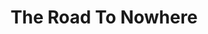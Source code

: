 ---
layout: product
product_id: 1419072340030
id: 1419072340030
title: The Road To Nowhere
body_html: >-
  <p>Taken in Golden Ears, BC during January of 2016.</p>

  <p>This was one of the first photos of mine that ended up having really great engagement online. I remember this day very vividly. It was a cold rainy day, and after a short hike through the woods we were on the road going home and the windshield wipers stopped working. We had to drive while looking out of our windows to the nearest town and get a hand.</p>

  <p> </p>
vendor: Connell McCarthy
product_type: Posters, Prints, & Visual Artwork
created_at: 2018-08-22T19:58:02-04:00
handle: the-road-to-nowhere
updated_at: 2022-06-27T13:51:59-04:00
published_at: 2018-08-22T19:38:24-04:00
template_suffix: ""
status: active
published_scope: global
tags: Batch 01, forest, Print, rain, road, Trees
admin_graphql_api_id: gid://shopify/Product/1419072340030
variants:
  - id: 39577245581374
    product_id: 1419072340030
    title: 8x10” / Full Colour
    price: "35.00"
    sku: CM-PP-B1-17-XXS-FC
    position: 1
    inventory_policy: continue
    compare_at_price: null
    fulfillment_service: manual
    inventory_management: shopify
    option1: 8x10”
    option2: Full Colour
    option3: null
    created_at: 2021-09-01T15:34:22-04:00
    updated_at: 2022-02-07T16:21:10-05:00
    taxable: true
    barcode: ""
    grams: 208
    image_id: 6301702225982
    weight: 0.208
    weight_unit: kg
    inventory_item_id: 41671686225982
    inventory_quantity: 100
    old_inventory_quantity: 100
    requires_shipping: true
    admin_graphql_api_id: gid://shopify/ProductVariant/39577245581374
  - id: 39577245614142
    product_id: 1419072340030
    title: 8x10” / Black & White
    price: "35.00"
    sku: CM-PP-B1-17-XXS-BW
    position: 2
    inventory_policy: continue
    compare_at_price: null
    fulfillment_service: manual
    inventory_management: shopify
    option1: 8x10”
    option2: Black & White
    option3: null
    created_at: 2021-09-01T15:34:22-04:00
    updated_at: 2022-02-07T16:21:11-05:00
    taxable: true
    barcode: ""
    grams: 208
    image_id: 6301702160446
    weight: 0.208
    weight_unit: kg
    inventory_item_id: 41671686258750
    inventory_quantity: 100
    old_inventory_quantity: 100
    requires_shipping: true
    admin_graphql_api_id: gid://shopify/ProductVariant/39577245614142
  - id: 39577245646910
    product_id: 1419072340030
    title: 8.5x11” / Full Colour
    price: "35.00"
    sku: CM-PP-B1-17-XS-FC
    position: 3
    inventory_policy: continue
    compare_at_price: null
    fulfillment_service: manual
    inventory_management: shopify
    option1: 8.5x11”
    option2: Full Colour
    option3: null
    created_at: 2021-09-01T15:34:22-04:00
    updated_at: 2022-02-07T16:21:11-05:00
    taxable: true
    barcode: ""
    grams: 208
    image_id: 6301702225982
    weight: 0.208
    weight_unit: kg
    inventory_item_id: 41671686291518
    inventory_quantity: 100
    old_inventory_quantity: 100
    requires_shipping: true
    admin_graphql_api_id: gid://shopify/ProductVariant/39577245646910
  - id: 39577245679678
    product_id: 1419072340030
    title: 8.5x11” / Black & White
    price: "35.00"
    sku: CM-PP-B1-17-XS-BW
    position: 4
    inventory_policy: continue
    compare_at_price: null
    fulfillment_service: manual
    inventory_management: shopify
    option1: 8.5x11”
    option2: Black & White
    option3: null
    created_at: 2021-09-01T15:34:22-04:00
    updated_at: 2022-02-07T16:21:10-05:00
    taxable: true
    barcode: ""
    grams: 208
    image_id: 6301702160446
    weight: 0.208
    weight_unit: kg
    inventory_item_id: 41671686324286
    inventory_quantity: 100
    old_inventory_quantity: 100
    requires_shipping: true
    admin_graphql_api_id: gid://shopify/ProductVariant/39577245679678
  - id: 39577245712446
    product_id: 1419072340030
    title: 13x19” / Full Colour
    price: "40.00"
    sku: CM-PP-B1-17-S-FC
    position: 5
    inventory_policy: continue
    compare_at_price: null
    fulfillment_service: manual
    inventory_management: shopify
    option1: 13x19”
    option2: Full Colour
    option3: null
    created_at: 2021-09-01T15:34:22-04:00
    updated_at: 2022-02-07T16:21:15-05:00
    taxable: true
    barcode: ""
    grams: 208
    image_id: 6301702225982
    weight: 0.208
    weight_unit: kg
    inventory_item_id: 41671686357054
    inventory_quantity: 100
    old_inventory_quantity: 100
    requires_shipping: true
    admin_graphql_api_id: gid://shopify/ProductVariant/39577245712446
  - id: 39577245745214
    product_id: 1419072340030
    title: 13x19” / Black & White
    price: "40.00"
    sku: CM-PP-B1-17-S-BW
    position: 6
    inventory_policy: continue
    compare_at_price: null
    fulfillment_service: manual
    inventory_management: shopify
    option1: 13x19”
    option2: Black & White
    option3: null
    created_at: 2021-09-01T15:34:22-04:00
    updated_at: 2022-02-07T16:21:16-05:00
    taxable: true
    barcode: ""
    grams: 208
    image_id: 6301702160446
    weight: 0.208
    weight_unit: kg
    inventory_item_id: 41671686389822
    inventory_quantity: 100
    old_inventory_quantity: 100
    requires_shipping: true
    admin_graphql_api_id: gid://shopify/ProductVariant/39577245745214
  - id: 39577245777982
    product_id: 1419072340030
    title: 16x20” / Full Colour
    price: "50.00"
    sku: CM-PP-B1-17-M-FC
    position: 7
    inventory_policy: continue
    compare_at_price: null
    fulfillment_service: manual
    inventory_management: shopify
    option1: 16x20”
    option2: Full Colour
    option3: null
    created_at: 2021-09-01T15:34:22-04:00
    updated_at: 2022-02-07T16:21:15-05:00
    taxable: true
    barcode: ""
    grams: 208
    image_id: 6301702225982
    weight: 0.208
    weight_unit: kg
    inventory_item_id: 41671686422590
    inventory_quantity: 100
    old_inventory_quantity: 100
    requires_shipping: true
    admin_graphql_api_id: gid://shopify/ProductVariant/39577245777982
  - id: 39577245810750
    product_id: 1419072340030
    title: 16x20” / Black & White
    price: "50.00"
    sku: CM-PP-B1-17-M-BW
    position: 8
    inventory_policy: continue
    compare_at_price: null
    fulfillment_service: manual
    inventory_management: shopify
    option1: 16x20”
    option2: Black & White
    option3: null
    created_at: 2021-09-01T15:34:22-04:00
    updated_at: 2022-02-07T16:21:15-05:00
    taxable: true
    barcode: ""
    grams: 208
    image_id: 6301702160446
    weight: 0.208
    weight_unit: kg
    inventory_item_id: 41671686455358
    inventory_quantity: 100
    old_inventory_quantity: 100
    requires_shipping: true
    admin_graphql_api_id: gid://shopify/ProductVariant/39577245810750
  - id: 39577245843518
    product_id: 1419072340030
    title: 20x24” / Full Colour
    price: "60.00"
    sku: CM-PP-B1-17-L-FC
    position: 9
    inventory_policy: continue
    compare_at_price: null
    fulfillment_service: manual
    inventory_management: shopify
    option1: 20x24”
    option2: Full Colour
    option3: null
    created_at: 2021-09-01T15:34:22-04:00
    updated_at: 2022-02-07T16:21:15-05:00
    taxable: true
    barcode: ""
    grams: 208
    image_id: 6301702225982
    weight: 0.208
    weight_unit: kg
    inventory_item_id: 41671686488126
    inventory_quantity: 100
    old_inventory_quantity: 100
    requires_shipping: true
    admin_graphql_api_id: gid://shopify/ProductVariant/39577245843518
  - id: 39577245876286
    product_id: 1419072340030
    title: 20x24” / Black & White
    price: "60.00"
    sku: CM-PP-B1-17-L-BW
    position: 10
    inventory_policy: continue
    compare_at_price: null
    fulfillment_service: manual
    inventory_management: shopify
    option1: 20x24”
    option2: Black & White
    option3: null
    created_at: 2021-09-01T15:34:22-04:00
    updated_at: 2022-02-07T16:21:20-05:00
    taxable: true
    barcode: ""
    grams: 208
    image_id: 6301702160446
    weight: 0.208
    weight_unit: kg
    inventory_item_id: 41671686520894
    inventory_quantity: 100
    old_inventory_quantity: 100
    requires_shipping: true
    admin_graphql_api_id: gid://shopify/ProductVariant/39577245876286
  - id: 39577245909054
    product_id: 1419072340030
    title: 20x30” / Full Colour
    price: "70.00"
    sku: CM-PP-B1-17-XL-FC
    position: 11
    inventory_policy: continue
    compare_at_price: null
    fulfillment_service: manual
    inventory_management: shopify
    option1: 20x30”
    option2: Full Colour
    option3: null
    created_at: 2021-09-01T15:34:22-04:00
    updated_at: 2022-02-07T16:21:20-05:00
    taxable: true
    barcode: ""
    grams: 208
    image_id: 6301702225982
    weight: 0.208
    weight_unit: kg
    inventory_item_id: 41671686553662
    inventory_quantity: 100
    old_inventory_quantity: 100
    requires_shipping: true
    admin_graphql_api_id: gid://shopify/ProductVariant/39577245909054
  - id: 39577245941822
    product_id: 1419072340030
    title: 20x30” / Black & White
    price: "70.00"
    sku: CM-PP-B1-17-XL-BW
    position: 12
    inventory_policy: continue
    compare_at_price: null
    fulfillment_service: manual
    inventory_management: shopify
    option1: 20x30”
    option2: Black & White
    option3: null
    created_at: 2021-09-01T15:34:22-04:00
    updated_at: 2022-02-07T16:21:20-05:00
    taxable: true
    barcode: ""
    grams: 208
    image_id: 6301702160446
    weight: 0.208
    weight_unit: kg
    inventory_item_id: 41671686586430
    inventory_quantity: 100
    old_inventory_quantity: 100
    requires_shipping: true
    admin_graphql_api_id: gid://shopify/ProductVariant/39577245941822
  - id: 39577245974590
    product_id: 1419072340030
    title: 24x36” / Full Colour
    price: "90.00"
    sku: CM-PP-B1-17-XXL-FC
    position: 13
    inventory_policy: continue
    compare_at_price: null
    fulfillment_service: manual
    inventory_management: shopify
    option1: 24x36”
    option2: Full Colour
    option3: null
    created_at: 2021-09-01T15:34:22-04:00
    updated_at: 2022-02-07T16:21:20-05:00
    taxable: true
    barcode: ""
    grams: 208
    image_id: 6301702225982
    weight: 0.208
    weight_unit: kg
    inventory_item_id: 41671686619198
    inventory_quantity: 100
    old_inventory_quantity: 100
    requires_shipping: true
    admin_graphql_api_id: gid://shopify/ProductVariant/39577245974590
  - id: 39577246007358
    product_id: 1419072340030
    title: 24x36” / Black & White
    price: "90.00"
    sku: CM-PP-B1-17-XXL-BW
    position: 14
    inventory_policy: continue
    compare_at_price: null
    fulfillment_service: manual
    inventory_management: shopify
    option1: 24x36”
    option2: Black & White
    option3: null
    created_at: 2021-09-01T15:34:22-04:00
    updated_at: 2022-02-07T16:21:20-05:00
    taxable: true
    barcode: ""
    grams: 208
    image_id: 6301702160446
    weight: 0.208
    weight_unit: kg
    inventory_item_id: 41671686651966
    inventory_quantity: 100
    old_inventory_quantity: 100
    requires_shipping: true
    admin_graphql_api_id: gid://shopify/ProductVariant/39577246007358
  - id: 39577246040126
    product_id: 1419072340030
    title: 30x40” / Full Colour
    price: "100.00"
    sku: CM-PP-B1-17-XXXL-FC
    position: 15
    inventory_policy: continue
    compare_at_price: null
    fulfillment_service: manual
    inventory_management: shopify
    option1: 30x40”
    option2: Full Colour
    option3: null
    created_at: 2021-09-01T15:34:22-04:00
    updated_at: 2022-02-07T16:21:21-05:00
    taxable: true
    barcode: ""
    grams: 208
    image_id: 6301702225982
    weight: 0.208
    weight_unit: kg
    inventory_item_id: 41671686684734
    inventory_quantity: 100
    old_inventory_quantity: 100
    requires_shipping: true
    admin_graphql_api_id: gid://shopify/ProductVariant/39577246040126
  - id: 39577246072894
    product_id: 1419072340030
    title: 30x40” / Black & White
    price: "100.00"
    sku: CM-PP-B1-17-XXXL-BW
    position: 16
    inventory_policy: continue
    compare_at_price: null
    fulfillment_service: manual
    inventory_management: shopify
    option1: 30x40”
    option2: Black & White
    option3: null
    created_at: 2021-09-01T15:34:22-04:00
    updated_at: 2022-02-07T16:21:25-05:00
    taxable: true
    barcode: ""
    grams: 208
    image_id: 6301702160446
    weight: 0.208
    weight_unit: kg
    inventory_item_id: 41671686717502
    inventory_quantity: 100
    old_inventory_quantity: 100
    requires_shipping: true
    admin_graphql_api_id: gid://shopify/ProductVariant/39577246072894
options:
  - id: 1948213018686
    product_id: 1419072340030
    name: Size
    position: 1
    values:
      - 8x10”
      - 8.5x11”
      - 13x19”
      - 16x20”
      - 20x24”
      - 20x30”
      - 24x36”
      - 30x40”
  - id: 8590075330622
    product_id: 1419072340030
    name: Color
    position: 2
    values:
      - Full Colour
      - Black & White
images:
  - id: 6301702225982
    product_id: 1419072340030
    position: 1
    created_at: 2019-03-17T13:08:25-04:00
    updated_at: 2019-10-20T18:44:16-04:00
    alt: null
    width: 1000
    height: 1500
    src: https://cdn.shopify.com/s/files/1/1624/2355/products/CM---The-Road-to-Nowhere-_Product-Mockup-2019.jpg?v=1571611456
    variant_ids:
      - 39577245581374
      - 39577245646910
      - 39577245712446
      - 39577245777982
      - 39577245843518
      - 39577245909054
      - 39577245974590
      - 39577246040126
    admin_graphql_api_id: gid://shopify/ProductImage/6301702225982
  - id: 6301702160446
    product_id: 1419072340030
    position: 2
    created_at: 2019-03-17T13:08:23-04:00
    updated_at: 2019-10-20T18:44:16-04:00
    alt: null
    width: 1000
    height: 1500
    src: https://cdn.shopify.com/s/files/1/1624/2355/products/CM---The-Road-to-Nowhere-_Product-Mockup-2019_-B_W.jpg?v=1571611456
    variant_ids:
      - 39577245614142
      - 39577245679678
      - 39577245745214
      - 39577245810750
      - 39577245876286
      - 39577245941822
      - 39577246007358
      - 39577246072894
    admin_graphql_api_id: gid://shopify/ProductImage/6301702160446
  - id: 28230413221950
    product_id: 1419072340030
    position: 3
    created_at: 2021-05-04T21:19:47-04:00
    updated_at: 2021-05-04T21:19:47-04:00
    alt: null
    width: 2000
    height: 1800
    src: https://cdn.shopify.com/s/files/1/1624/2355/products/PAR_02_0001_c7dc7e62-3c1d-461c-a9cf-592295f8b36a.png?v=1620177587
    variant_ids: []
    admin_graphql_api_id: gid://shopify/ProductImage/28230413221950
image:
  id: 6301702225982
  product_id: 1419072340030
  position: 1
  created_at: 2019-03-17T13:08:25-04:00
  updated_at: 2019-10-20T18:44:16-04:00
  alt: null
  width: 1000
  height: 1500
  src: https://cdn.shopify.com/s/files/1/1624/2355/products/CM---The-Road-to-Nowhere-_Product-Mockup-2019.jpg?v=1571611456
  variant_ids:
    - 39577245581374
    - 39577245646910
    - 39577245712446
    - 39577245777982
    - 39577245843518
    - 39577245909054
    - 39577245974590
    - 39577246040126
  admin_graphql_api_id: gid://shopify/ProductImage/6301702225982

---